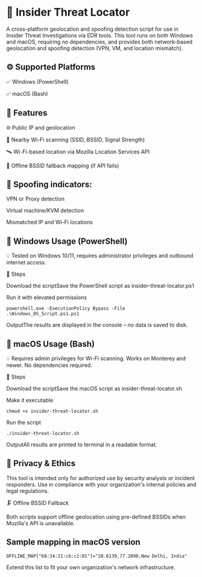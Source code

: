 # 🔬 Insider Threat Locator

A cross-platform geolocation and spoofing detection script for use in Insider Threat Investigations via EDR tools. This tool runs on both Windows and macOS, requiring no dependencies, and provides both network-based geolocation and spoofing detection (VPN, VM, and location mismatch).

## ⚙️ Supported Platforms

✅ Windows (PowerShell)

✅ macOS (Bash)


## 🚀 Features

🌐 Public IP and geolocation

📶 Nearby Wi-Fi scanning (SSID, BSSID, Signal Strength)

🛰️ Wi-Fi-based location via Mozilla Location Services API

🧱 Offline BSSID fallback mapping (if API fails)



## 🧬 Spoofing indicators:

VPN or Proxy detection

Virtual machine/KVM detection

Mismatched IP and Wi-Fi locations




## 👤 Windows Usage (PowerShell)

💡 Tested on Windows 10/11, requires administrator privileges and outbound internet access.

🔹 Steps

Download the scriptSave the PowerShell script as insider-threat-locator.ps1

Run it with elevated permissions

```powershell.exe -ExecutionPolicy Bypass -File .\Windows_OS_Script.ps1.ps1```

OutputThe results are displayed in the console – no data is saved to disk.





## 🍎 macOS Usage (Bash)

💡 Requires admin privileges for Wi-Fi scanning. Works on Monterey and newer. No dependencies required.

🔹 Steps

Download the scriptSave the macOS script as insider-threat-locator.sh

Make it executable

```chmod +x insider-threat-locator.sh```

Run the script

```./insider-threat-locator.sh```

OutputAll results are printed to terminal in a readable format.



## 🔐 Privacy & Ethics

This tool is intended only for authorized use by security analysts or incident responders. Use in compliance with your organization's internal policies and legal regulations.

🗜️ Offline BSSID Fallback

Both scripts support offline geolocation using pre-defined BSSIDs when Mozilla's API is unavailable.

## Sample mapping in macOS version
```OFFLINE_MAP["68:34:21:cb:c2:01"]="28.6139,77.2090,New Delhi, India"```

Extend this list to fit your own organization's network infrastructure.



